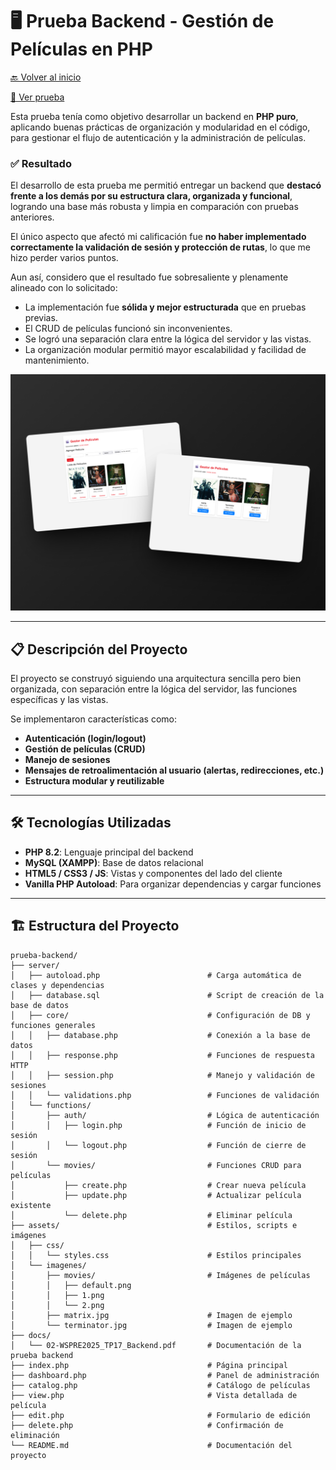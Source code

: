 # 🖥️ Prueba Backend - Gestión de Películas en PHP

[🔙 Volver al inicio](../README.md)

[📄 Ver prueba](./docs/02-WSPRE2025_TP17_Backend.pdf)

Esta prueba tenía como objetivo desarrollar un backend en **PHP puro**, aplicando buenas prácticas de organización y modularidad en el código, para gestionar el flujo de autenticación y la administración de películas.

### ✅ Resultado

El desarrollo de esta prueba me permitió entregar un backend que **destacó frente a los demás por su estructura clara, organizada y funcional**, logrando una base más robusta y limpia en comparación con pruebas anteriores.

El único aspecto que afectó mi calificación fue **no haber implementado correctamente la validación de sesión y protección de rutas**, lo que me hizo perder varios puntos.

Aun así, considero que el resultado fue sobresaliente y plenamente alineado con lo solicitado:

-   La implementación fue **sólida y mejor estructurada** que en pruebas previas.
-   El CRUD de películas funcionó sin inconvenientes.
-   Se logró una separación clara entre la lógica del servidor y las vistas.
-   La organización modular permitió mayor escalabilidad y facilidad de mantenimiento.

![Captura de pantalla](./docs/images/index.png)

---

## 📋 Descripción del Proyecto

El proyecto se construyó siguiendo una arquitectura sencilla pero bien organizada, con separación entre la lógica del servidor, las funciones específicas y las vistas.

Se implementaron características como:

-   **Autenticación (login/logout)**
-   **Gestión de películas (CRUD)**
-   **Manejo de sesiones**
-   **Mensajes de retroalimentación al usuario (alertas, redirecciones, etc.)**
-   **Estructura modular y reutilizable**

---

## 🛠️ Tecnologías Utilizadas

-   **PHP 8.2**: Lenguaje principal del backend
-   **MySQL (XAMPP)**: Base de datos relacional
-   **HTML5 / CSS3 / JS**: Vistas y componentes del lado del cliente
-   **Vanilla PHP Autoload**: Para organizar dependencias y cargar funciones

---

## 🏗️ Estructura del Proyecto

```
prueba-backend/
├── server/
│   ├── autoload.php                        # Carga automática de clases y dependencias
│   ├── database.sql                        # Script de creación de la base de datos
│   ├── core/                               # Configuración de DB y funciones generales
│   │   ├── database.php                    # Conexión a la base de datos
│   │   ├── response.php                    # Funciones de respuesta HTTP
│   │   ├── session.php                     # Manejo y validación de sesiones
│   │   └── validations.php                 # Funciones de validación
│   └── functions/
│       ├── auth/                           # Lógica de autenticación
│       │   ├── login.php                   # Función de inicio de sesión
│       │   └── logout.php                  # Función de cierre de sesión
│       └── movies/                         # Funciones CRUD para películas
│           ├── create.php                  # Crear nueva película
│           ├── update.php                  # Actualizar película existente
│           └── delete.php                  # Eliminar película
├── assets/                                 # Estilos, scripts e imágenes
│   ├── css/
│   │   └── styles.css                      # Estilos principales
│   └── imagenes/
│       ├── movies/                         # Imágenes de películas
│       │   ├── default.png
│       │   ├── 1.png
│       │   └── 2.png
│       ├── matrix.jpg                      # Imagen de ejemplo
│       └── terminator.jpg                  # Imagen de ejemplo
├── docs/                                  
│   └── 02-WSPRE2025_TP17_Backend.pdf       # Documentación de la prueba backend
├── index.php                               # Página principal
├── dashboard.php                           # Panel de administración
├── catalog.php                             # Catálogo de películas
├── view.php                                # Vista detallada de película
├── edit.php                                # Formulario de edición
├── delete.php                              # Confirmación de eliminación
└── README.md                               # Documentación del proyecto
```
